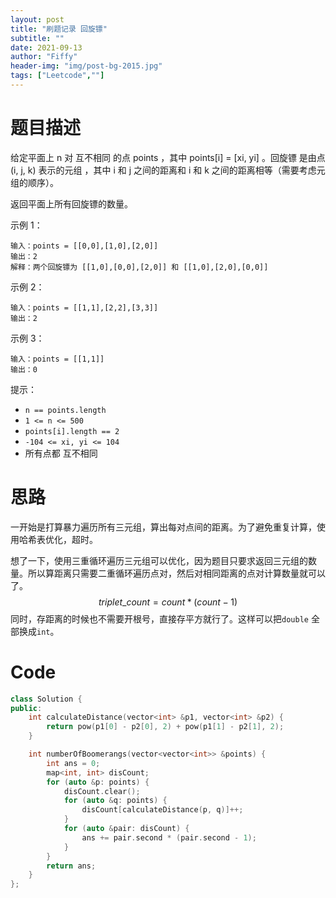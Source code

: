 ```yaml
---
layout: post
title: "刷题记录 回旋镖"
subtitle: ""
date: 2021-09-13
author: "Fiffy"
header-img: "img/post-bg-2015.jpg"
tags: ["Leetcode",""]
---
```


# 题目描述

给定平面上 n 对 互不相同 的点 points ，其中 points[i] = [xi, yi] 。回旋镖 是由点 (i, j, k) 表示的元组 ，其中 i 和 j 之间的距离和 i 和 k 之间的距离相等（需要考虑元组的顺序）。

返回平面上所有回旋镖的数量。

示例 1：

```
输入：points = [[0,0],[1,0],[2,0]]
输出：2
解释：两个回旋镖为 [[1,0],[0,0],[2,0]] 和 [[1,0],[2,0],[0,0]]
```


示例 2：

```
输入：points = [[1,1],[2,2],[3,3]]
输出：2
```

示例 3：

```
输入：points = [[1,1]]
输出：0
```


提示：

- `n == points.length`
- `1 <= n <= 500`
- `points[i].length == 2`
- `-104 <= xi, yi <= 104`
- 所有点都 互不相同

# 思路

一开始是打算暴力遍历所有三元组，算出每对点间的距离。为了避免重复计算，使用哈希表优化，超时。

想了一下，使用三重循环遍历三元组可以优化，因为题目只要求返回三元组的数量。所以算距离只需要二重循环遍历点对，然后对相同距离的点对计算数量就可以了。
$$
triplet\_count = count*(count-1)
$$
同时，存距离的时候也不需要开根号，直接存平方就行了。这样可以把`double` 全部换成`int`。

# Code

```c++
class Solution {
public:
    int calculateDistance(vector<int> &p1, vector<int> &p2) {
        return pow(p1[0] - p2[0], 2) + pow(p1[1] - p2[1], 2);
    }

    int numberOfBoomerangs(vector<vector<int>> &points) {
        int ans = 0;
        map<int, int> disCount;
        for (auto &p: points) {
            disCount.clear();
            for (auto &q: points) {
                disCount[calculateDistance(p, q)]++;
            }
            for (auto &pair: disCount) {
                ans += pair.second * (pair.second - 1);
            }
        }
        return ans;
    }
};
```

